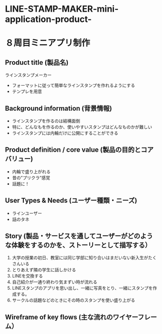 # LINE-STAMP-MAKER-mini-application-product-

# ８周目ミニアプリ制作


## Product title (製品名)
ラインスタンプメーカー  

*  フォーマットに従って簡単なラインスタンプを作れるようにする
*  テンプレを用意

## Background information (背景情報)
* ラインスタンプを作るのは結構面倒
* 特に、どんなもを作るのか、使いやすいスタンプはどんなものかが難しい
* ラインスタンプには内輪だけに公開にすることができる


## Product definition / core value (製品の目的とコアバリュー)

*  内輪で盛り上がれる
*  昔の”プリクラ”感覚
*  話題に！


## User Types & Needs (ユーザー種類・ニーズ)

*  ラインユーザー
*  話のタネ


## Story (製品・サービスを通してユーザーがどのような体験をするのかを、ストーリーとして描写する）

1. 大学の授業の初日、教室には同じ学部に知り合いはまだいない新入生がたくさんいる
2. とりあえず隣の学生に話しかける
3. LINEを交換する
4. 自己紹介が一通り終わり気まずい時が流れる
5. LINEスタンプのアプリを思い出し、一緒に写真をとり、一緒にスタンプを作成する。
6. サークルの話題などのときにその時のスタンプを使い盛り上がる

## Wireframe of key flows (主な流れのワイヤーフレーム）
